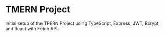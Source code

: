 # TMERN Project

Initial setup of the TPERN Project using TypeScript, Express, JWT, Bcrypt, and React with Fetch API.





